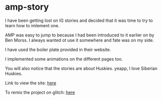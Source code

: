 # amp-story

I have been getting lost on IG stories and decided that it was time to try to learn how to imlement one.

AMP was easy to jump to because I had been introduced to it earlier on by Ben Morss. I always wanted ot use it somewhere and fate was on my side.

I have used the boiler plate provided in their website.

I implemented some animations on the different pages too.

You will also notice that the stories are about Huskies. yeapp, I love Siberian Huskies.

Link to view the site: [here](https://vk-siberian-husky-story.netlify.app/)

To remix the project on glitch: [here](https://glitch.com/edit/#!/amp-story-illustration)
 
 
 
 
